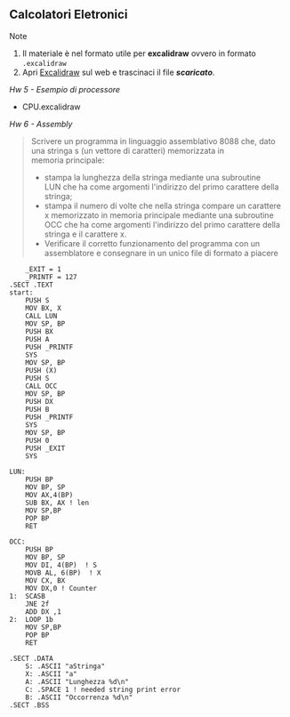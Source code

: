 ## Calcolatori Eletronici
> [!NOTE]
> 1. Il materiale è nel formato utile per **excalidraw** ovvero in formato `.excalidraw`
> 2. Apri [Excalidraw](https://excalidraw.com/) sul web e trascinaci il file ***scaricato***.

*Hw 5 - Esempio di processore*
- CPU.excalidraw

*Hw 6 - Assembly*
> Scrivere un programma in linguaggio assemblativo 8088 che, dato una stringa s (un vettore di caratteri) memorizzata in memoria principale:
>- stampa la lunghezza della stringa mediante una subroutine LUN che ha come argomenti l'indirizzo del primo carattere della stringa;
>- stampa il numero di volte che nella stringa compare un carattere x memorizzato in memoria principale mediante una subroutine OCC che ha come argomenti l'indirizzo del primo carattere della stringa e il carattere x.
>- Verificare il corretto funzionamento del programma con un assemblatore e consegnare in un unico file di formato a piacere
```Assembly
    _EXIT = 1
    _PRINTF = 127
.SECT .TEXT
start:
	PUSH S
	MOV BX, X
	CALL LUN
	MOV SP, BP
	PUSH BX
	PUSH A
	PUSH _PRINTF
	SYS
	MOV SP, BP
	PUSH (X)
	PUSH S
	CALL OCC
	MOV SP, BP
	PUSH DX
	PUSH B
	PUSH _PRINTF
	SYS
	MOV SP, BP
	PUSH 0
	PUSH _EXIT
	SYS

LUN:
	PUSH BP
	MOV BP, SP
	MOV AX,4(BP)
	SUB BX, AX ! len
	MOV SP,BP
	POP BP
	RET

OCC:
	PUSH BP
	MOV BP, SP
	MOV DI, 4(BP)  ! S
	MOVB AL, 6(BP)  ! X
	MOV CX, BX
	MOV DX,0 ! Counter
1:  SCASB
	JNE 2f
	ADD DX ,1
2:  LOOP 1b
	MOV SP,BP
	POP BP
	RET

.SECT .DATA
	S: .ASCII "aStringa"
	X: .ASCII "a"
	A: .ASCII "Lunghezza %d\n"
	C: .SPACE 1 ! needed string print error
	B: .ASCII "Occorrenza %d\n"
.SECT .BSS
```

